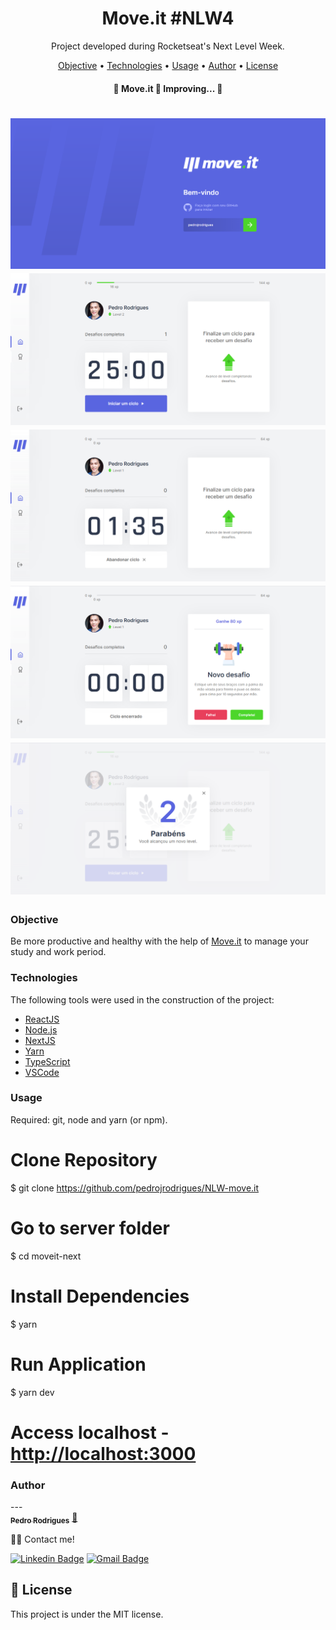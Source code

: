 <h1 align="center">Move.it #NLW4</h1>
<p align="center">Project developed during Rocketseat's Next Level Week.</p>

<p align="center">
   <a href="#objective">Objective</a> • 
   <a href="#technologies">Technologies</a> •  
   <a href="#usage">Usage</a> •  
   <a href="#author">Author</a> •
   <a href="#license">License</a>
</p>

<h4 align="center"> 
	🚧  Move.it 🚀 Improving...  🚧
</h4>

<h1 align="center">
  <img alt="NextLevelWeek" title="#NextLevelWeek" src="./assets/Tela-Login.png" />
  <img alt="NextLevelWeek" title="#NextLevelWeek" src="./assets/Tela-Usuario-IniciarCiclo.png" />
  <img alt="NextLevelWeek" title="#NextLevelWeek" src="./assets/Tela-Usuario-Contagem.png" />
  <img alt="NextLevelWeek" title="#NextLevelWeek" src="./assets/Tela-Usuario-CicloEncerrado.png" />
  <img alt="NextLevelWeek" title="#NextLevelWeek" src="./assets/Tela-Usuario-LevelUp.png" />
</h1>

<h3 id="objective"> Objective </h3>

Be more productive and healthy with the help of <a href="https://nlw-move-it-pedrojrodrigues.vercel.app/">Move.it</a> to manage your study and work period.

<h3 id="technologies"> Technologies </h3>

The following tools were used in the construction of the project:

- [ReactJS](https://pt-br.reactjs.org/)
- [Node.js](https://nodejs.org/en/)
- [NextJS](https://nextjs.org/)
- [Yarn](https://yarnpkg.com/)
- [TypeScript](https://www.typescriptlang.org/)
- [VSCode](https://code.visualstudio.com/)

<h3 id="usage" > Usage </h3>

Required: git, node and yarn (or npm).

# Clone Repository
$ git clone <https://github.com/pedrojrodrigues/NLW-move.it>

# Go to server folder
$ cd moveit-next

# Install Dependencies
$ yarn

# Run Application
$ yarn dev

# Access localhost - <http://localhost:3000>        

<h3 id="author"> Author </h3>
---

<a href="https://github.com/pedrojrodrigues">
 <img style="border-radius: 50%;" src="https://avatars.githubusercontent.com/u/53826489?s=460&u=834aa9912aaaa1464d4635cb9fa7767c64a6e9b3&v=4" width="100px;" alt=""/>
 <br />
 <sub><b>Pedro Rodrigues</b></sub></a> <a href="https://github.com/pedrojrodrigues">🚀</a>


👋🏽 Contact me!

[![Linkedin Badge](https://img.shields.io/badge/-Pedro-blue?style=flat-square&logo=Linkedin&logoColor=white&link=https://www.linkedin.com/in/pedro-j%C3%A2nio-rodrigues-abreu-3a3647176/)](https://www.linkedin.com/in/pedro-j%C3%A2nio-rodrigues-abreu-3a3647176/) 
[![Gmail Badge](https://img.shields.io/badge/-pedro.roguea@gmail.com-c14438?style=flat-square&logo=Gmail&logoColor=white&link=mailto:pedro.roguea@gmail.com)](mailto:pedro.roguea@gmail.com)    

<h2 id="license"> 📝 License </h2>

This project is under the MIT license.